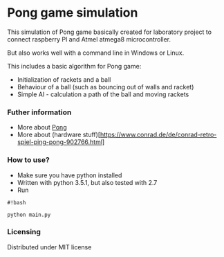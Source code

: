 # Pong game simulation #

This simulation of Pong game basically created for laboratory project to connect raspberry PI and Atmel atmega8 microcontroller. 

But also works well with a command line in Windows or Linux.

This includes a basic algorithm for Pong game:
* Initialization of rackets and a ball
* Behaviour of a ball (such as bouncing out of walls and racket)
* Simple AI - calculation a path of the ball and moving rackets

### Futher information ###

* More about [Pong](http://www.ponggame.org/)
* More about (hardware stuff)[https://www.conrad.de/de/conrad-retro-spiel-ping-pong-902766.html]

### How to use? ###

* Make sure you have python installed
* Written with python 3.5.1, but also tested with 2.7
* Run 
```
#!bash

python main.py
```

### Licensing ###
Distributed under MIT license